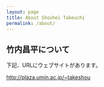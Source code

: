 ```yaml
---
layout: page
title: About Shouhei Takeuchi
permalink: /about/
---
```


## 竹内昌平について

下記、URLにウェブサイトがあります。

http://plaza.umin.ac.jp/~takeshou

